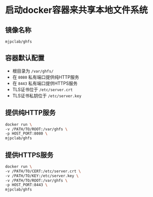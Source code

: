 # 启动docker容器来共享本地文件系统

## 镜像名称
`mjpclab/ghfs`

## 容器默认配置

- 根目录为 `/var/ghfs/`
- 在 `8080` 私有端口提供纯HTTP服务
- 在 `8443` 私有端口提供HTTPS服务
- TLS证书位于 `/etc/server.crt`
- TLS证书私钥位于 `/etc/server.key`

## 提供纯HTTP服务

```sh
docker run \
-v /PATH/TO/ROOT:/var/ghfs \
-p HOST_PORT:8080 \
mjpclab/ghfs
```

## 提供HTTPS服务

```sh
docker run \
-v /PATH/TO/CERT:/etc/server.crt \
-v /PATH/TO/KEY:/etc/server.key \
-v /PATH/TO/ROOT:/var/ghfs \
-p HOST_PORT:8443 \
mjpclab/ghfs
```
